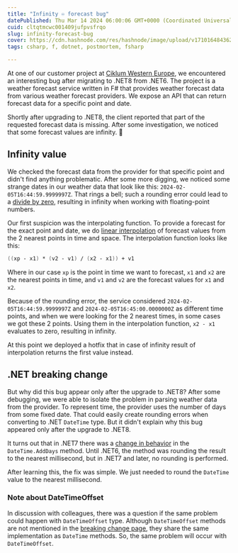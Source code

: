 ```yaml
---
title: "Infinity ♾ forecast bug"
datePublished: Thu Mar 14 2024 06:00:06 GMT+0000 (Coordinated Universal Time)
cuid: cltqtmcwc001409jufpvsfrqo
slug: infinity-forecast-bug
cover: https://cdn.hashnode.com/res/hashnode/image/upload/v1710164843629/178279da-d903-41d8-b657-2ca5f22a854e.jpeg
tags: csharp, f, dotnet, postmortem, fsharp

---
```


At one of our customer project at [Ciklum Western Europe](https://www.ciklum.com/we), we encountered an interesting bug after migrating to .NET8 from .NET6. The project is a weather forecast service written in F# that provides weather forecast data from various weather forecast providers. We expose an API that can return forecast data for a specific point and date.

Shortly after upgrading to .NET8, the client reported that part of the requested forecast data is missing. After some investigation, we noticed that some forecast values are infinity. 🤔

## Infinity value

We checked the forecast data from the provider for that specific point and didn't find anything problematic. After some more digging, we noticed some strange dates in our weather data that look like this: `2024-02-05T16:44:59.9999997Z`. That rings a bell; such a rounding error could lead to a [divide by zero](https://en.wikipedia.org/wiki/Floating-point_arithmetic#Dealing_with_exceptional_cases), resulting in infinity when working with floating-point numbers.

Our first suspicion was the interpolating function. To provide a forecast for the exact point and date, we do [linear interpolation](https://en.wikipedia.org/wiki/Linear_interpolation) of forecast values from the 2 nearest points in time and space. The interpolation function looks like this:

```fsharp
((xp - x1) * (v2 - v1) / (x2 - x1)) + v1
```

Where in our case `xp` is the point in time we want to forecast, `x1` and `x2` are the nearest points in time, and `v1` and `v2` are the forecast values for `x1` and `x2`.

Because of the rounding error, the service considered `2024-02-05T16:44:59.9999997Z` and `2024-02-05T16:45:00.0000000Z` as different time points, and when we were looking for the 2 nearest times, in some cases we got these 2 points. Using them in the interpolation function, `x2 - x1` evaluates to zero, resulting in infinity.

At this point we deployed a hotfix that in case of infinity result of interpolation returns the first value instead.

## .NET breaking change

But why did this bug appear only after the upgrade to .NET8? After some debugging, we were able to isolate the problem in parsing weather data from the provider. To represent time, the provider uses the number of days from some fixed date. That could easily create rounding errors when converting to .NET `DateTime` type. But it didn't explain why this bug appeared only after the upgrade to .NET8.

It turns out that in .NET7 there was a [change in behavior](https://learn.microsoft.com/en-us/dotnet/core/compatibility/core-libraries/7.0/datetime-add-precision) in the `DateTime.AddDays` method. Until .NET6, the method was rounding the result to the nearest millisecond, but in .NET7 and later, no rounding is performed.

After learning this, the fix was simple. We just needed to round the `DateTime` value to the nearest millisecond.

### Note about DateTimeOffset

In discussion with colleagues, there was a question if the same problem could happen with `DateTimeOffset` type. Although `DateTimeOffset` methods are not mentioned in the [breaking change page](https://learn.microsoft.com/en-us/dotnet/core/compatibility/core-libraries/7.0/datetime-add-precision), they share the same implementation as `DateTime` methods. So, the same problem will occur with `DateTimeOffset`.